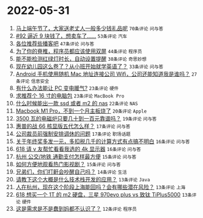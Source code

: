 # 2022-05-31

1. [马上端午节了，大家送老丈人一般多少钱礼品呢](https://www.v2ex.com/t/856362) `70条评论` `问与答`
1. [#92 逼近 9 块钱了，想卖车了……](https://www.v2ex.com/t/856405) `53条评论` `汽车`
1. [各位推荐些播客吧](https://www.v2ex.com/t/856357) `47条评论` `问与答`
1. [为了你的脊椎，程序员都应该使用双屏](https://www.v2ex.com/t/856383) `44条评论` `程序员`
1. [能不能检测红绿灯时长，自动设置提醒](https://www.v2ex.com/t/856361) `38条评论` `奇思妙想`
1. [现在幼儿园这么卷了？从小班开始就学英语了？](https://www.v2ex.com/t/856432) `33条评论` `问与答`
1. [Android 手机使用随机 Mac 地址连接公司 Wifi，公司还能知道我是谁吗？](https://www.v2ex.com/t/856369) `27条评论` `信息安全`
1. [有什么办法能让 PC 变电暖气?](https://www.v2ex.com/t/856409) `23条评论` `硬件`
1. [求推荐个 16 寸的电脑包](https://www.v2ex.com/t/856358) `23条评论` `MacBook Pro`
1. [什么时候能出一款 ssd 或者 m2 的 nas](https://www.v2ex.com/t/856355) `22条评论` `NAS`
1. [Macbook M1 Pro，不到一个月主板烧了](https://www.v2ex.com/t/856404) `20条评论` `Apple`
1. [3500 瓦的电磁炉只要几十到一百元靠谱吗？](https://www.v2ex.com/t/856372) `19条评论` `问与答`
1. [惠普的战 66 核显版五代怎么样？](https://www.v2ex.com/t/856371) `17条评论` `问与答`
1. [公司裁员前强制安排调休的问题](https://www.v2ex.com/t/856359) `17条评论` `职场话题`
1. [关于年终奖多发一元，多扣税几千的计算方式有点搞不明白](https://www.v2ex.com/t/856447) `16条评论` `问与答`
1. [618 请 v 友帮忙看看我选的 4k 显示器](https://www.v2ex.com/t/856413) `16条评论` `问与答`
1. [杭州 公交/地铁 通勤支付怎样最方便](https://www.v2ex.com/t/856400) `15条评论` `问与答`
1. [如何方便地观看热门影视剧？](https://www.v2ex.com/t/856388) `15条评论` `问与答`
1. [兄弟们，你们打鼾会吵醒自己吗？](https://www.v2ex.com/t/856382) `14条评论` `生活`
1. [请教下这个大概是什么技术栈开发的应用？](https://www.v2ex.com/t/856433) `13条评论` `Java`
1. [人在杭州，现在这个阶段上海能回吗？会有哪些潜在风险？](https://www.v2ex.com/t/856406) `13条评论` `上海`
1. [618 想买一个 1T 的 m2 硬盘，三星 970evo plus vs 致钛 TiPlus5000](https://www.v2ex.com/t/856365) `13条评论` `硬件`
1. [这是需求是不是蠢到妈都不认识了？](https://www.v2ex.com/t/856457) `12条评论` `程序员`
